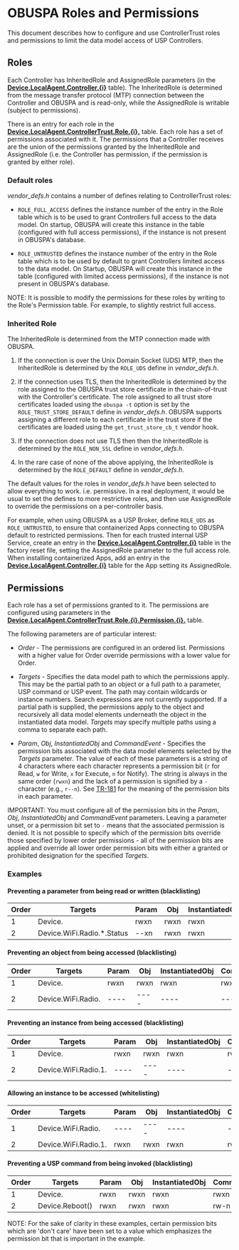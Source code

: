 # OBUSPA Roles and Permissions
This document describes how to configure and use ControllerTrust roles and permissions to limit the data model access of USP Controllers.

## Roles

Each Controller has InheritedRole and AssignedRole parameters (in the [__Device.LocalAgent.Controller.{i}__](https://usp-data-models.broadband-forum.org/tr-181-2-18-1-usp.html#D.Device:2.Device.LocalAgent.Controller.) table).
The InheritedRole is determined from the message transfer protocol (MTP) connection between the Controller and OBUSPA and is read-only,
while the AssignedRole is writable (subject to permissions).

There is an entry for each role in the [__Device.LocalAgent.ControllerTrust.Role.{i}.__](https://usp-data-models.broadband-forum.org/tr-181-2-18-1-usp.html#D.Device:2.Device.LocalAgent.ControllerTrust.Role.) table.
Each role has a set of permissions associated with it.
The permissions that a Controller receives are the union of the permissions granted by the InheritedRole and AssignedRole
(i.e. the Controller has permission, if the permission is granted by either role).



### Default roles
_vendor_defs.h_ contains a number of defines relating to ControllerTrust roles:

* `ROLE_FULL_ACCESS` defines the instance number of the entry in the Role table
which is to be used to grant Controllers full access to the data model. On startup, OBUSPA will create this instance in the table
(configured with full access permissions), if the instance is not present in OBUSPA's database.

* `ROLE_UNTRUSTED` defines the instance number of the entry in the Role table
which is to be used by default to grant Controllers limited access to the data model. On Startup, OBUSPA will create this instance in the table
(configured with limited access permissions), if the instance is not present in OBUSPA's database.

NOTE: It is possible to modify the permissions for these roles by writing to the Role's Permission table.
For example, to slightly restrict full access.



### Inherited Role
The InheritedRole is determined from the MTP connection made with OBUSPA.

1. If the connection is over the Unix Domain Socket (UDS) MTP, then the InheritedRole is determined by the `ROLE_UDS` define in _vendor_defs.h_.

2. If the connection uses TLS, then the InheritedRole is determined by the role assigned to the OBUSPA trust store certificate
in the chain-of-trust with the Controller's certificate.
The role assigned to all trust store certificates loaded using the `obuspa -t` option is set by the 
`ROLE_TRUST_STORE_DEFAULT` define in _vendor_defs.h_.
OBUSPA supports assigning a different role to each certificate in the trust store if the certificates are loaded
using the `get_trust_store_cb_t` vendor hook.

3. If the connection does not use TLS then then the InheritedRole is determined by the `ROLE_NON_SSL` define in _vendor_defs.h_.

4. In the rare case of none of the above applying, the InheritedRole is determined by the `ROLE_DEFAULT` define in _vendor_defs.h_.

The default values for the roles in _vendor_defs.h_ have been selected to allow everything to work. i.e. permissive.
In a real deployment, it would be usual to set the defines to more restrictive roles, and then use AssignedRole to override the
permissions on a per-controller basis.

For example, when using OBUSPA as a USP Broker, define `ROLE_UDS` as `ROLE_UNTRUSTED`, to ensure that containerized Apps
connecting to OBUSPA default to restricted permissions. Then for each trusted internal USP Service, create an entry in the
[__Device.LocalAgent.Controller.{i}__](https://usp-data-models.broadband-forum.org/tr-181-2-18-1-usp.html#D.Device:2.Device.LocalAgent.Controller.)
table in the factory reset file, setting the AssignedRole parameter to the full access role.
When installing containerized Apps, add an entry in the 
[__Device.LocalAgent.Controller.{i}__](https://usp-data-models.broadband-forum.org/tr-181-2-18-1-usp.html#D.Device:2.Device.LocalAgent.Controller.)
table for the App setting its
AssignedRole.



## Permissions

Each role has a set of permissions granted to it. The permissions are configured using parameters in the 
[__Device.LocalAgent.ControllerTrust.Role.{i}.Permission.{i}.__](https://usp-data-models.broadband-forum.org/tr-181-2-18-1-usp.html#D.Device:2.Device.LocalAgent.ControllerTrust.Role.Permission.) table.

The following parameters are of particular interest:

* _Order_ - The permissions are configured in an ordered list. Permissions with a higher value for Order override
permissions with a lower value for Order.

* _Targets_ - Specifies the data model path to which the permissions apply. This may be the partial path to an object or a full path
to a parameter, USP command or USP event. The path may contain wildcards or instance numbers. Search expressions are not
currently supported. If a partial path is supplied, the permissions apply to the object and recursively all data model
elements underneath the object in the instantiated data model. _Targets_ may specify multiple paths using a comma to separate each path.

* _Param_, _Obj_, _InstantiatedObj_ and _CommandEvent_ - Specifies the permission bits associated with the data model elements selected 
by the _Targets_ parameter. The value of each of these parameters is a string of 4 characters where each character represents a 
permission bit (`r` for Read, `w` for Write, `x` for Execute, `n` for Notify). The string is always in the same order (`rwxn`) 
and the lack of a permission is signified by a `-` character (e.g., `r--n`). See 
[TR-181](https://usp-data-models.broadband-forum.org/tr-181-2-18-1-usp.html#D.Device:2.Device.LocalAgent.ControllerTrust.Role.Permission.)
for the meaning of the permission bits in each parameter.


IMPORTANT: You must configure all of the permission bits in the _Param_, _Obj_, _InstantiatedObj_ and _CommandEvent_ parameters.
Leaving a parameter unset, or a permission bit set to `-` means that the associated permission is denied.
It is not possible to specify which of the permission bits override those specified by lower order permissions - all of the permission
bits are applied and override all lower order permission bits with either a granted or prohibited designation for the specified _Targets_.


### Examples

#### Preventing a parameter from being read or written (blacklisting)

| Order | Targets                                   | Param | Obj  | InstantiatedObj | CommandEvent |
|-------|-------------------------------------------|-------|------|-----------------|--------------|
|   1   | Device.                                   | rwxn  | rwxn | rwxn            | rwxn         |
|   2   | Device.WiFi.Radio.*.Status                | --xn  | rwxn | rwxn            | rwxn         |


#### Preventing an object from being accessed (blacklisting)

| Order | Targets                                   | Param | Obj  | InstantiatedObj | CommandEvent |
|-------|-------------------------------------------|-------|------|-----------------|--------------|
|   1   | Device.                                   | rwxn  | rwxn | rwxn            | rwxn         |
|   2   | Device.WiFi.Radio.                        | ----  | ---- | ----            | ----         |


#### Preventing an instance from being accessed (blacklisting)

| Order | Targets                                   | Param | Obj  | InstantiatedObj | CommandEvent |
|-------|-------------------------------------------|-------|------|-----------------|--------------|
|   1   | Device.                                   | rwxn  | rwxn | rwxn            | rwxn         |
|   2   | Device.WiFi.Radio.1.                      | ----  | ---- | ----            | ----         |


#### Allowing an instance to be accessed (whitelisting)

| Order | Targets                                   | Param | Obj  | InstantiatedObj | CommandEvent |
|-------|-------------------------------------------|-------|------|-----------------|--------------|
|   1   | Device.WiFi.Radio.                        | ----  | ---- | ----            | ----         |
|   2   | Device.WiFi.Radio.1.                      | rwxn  | rwxn | rwxn            | rwxn         |

#### Preventing a USP command from being invoked (blacklisting)

| Order | Targets                                   | Param | Obj  | InstantiatedObj | CommandEvent |
|-------|-------------------------------------------|-------|------|-----------------|--------------|
|   1   | Device.                                   | rwxn  | rwxn | rwxn            | rwxn         |
|   2   | Device.Reboot()                           | rwxn  | rwxn | rwxn            | rw-n         |


NOTE: For the sake of clarity in these examples, certain permission bits which are 'don't care' have been set to a value
which emphasizes the permission bit that is important in the example.

